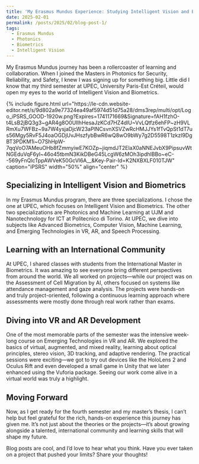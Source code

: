 ```yaml
---
title: 'My Erasmus Mundus Experience: Studying Intelligent Vision and Biometrics at UPEC'
date: 2025-02-01
permalink: /posts/2025/02/blog-post-1/
tags:
  - Erasmus Mundus
  - Photonics
  - Biometrics
  - Intelligent Vision
---
```


My Erasmus Mundus journey has been a rollercoaster of learning and collaboration. When I joined the Masters in Photonics for Security, Reliability, and Safety, I knew I was signing up for something big. Little did I know that my third semester at UPEC, University Paris-Est Créteil, would open my eyes to the world of Intelligent Vision and Biometrics.

<div class="row justify-content-center">
    <div class="col-sm-4">
        {% include figure.html 
            url="https://le-cdn.website-editor.net/s/9d802a9e77324ea49af5974d51d75a28/dms3rep/multi/opt/Logo_iPSRS_GOOD-1920w.png?Expires=1741171669&Signature=fAH1fzhO-t4LsB2jBQ3g3~gAR4g8O0UIIhHesaJzKCd7HZ4dlU~VvLQtfz6ehFP~zH9VLRmXu7WFBz~9a7W4ysjaDjcW23aPlNCsvnXSVZwRcHMJJYs1fTvQpSt1dT7us56Mgy5RvF5J4oaOGDjUvJHszfybBwR6wQ8wO9bWy7g2D5598T1zkzl9DgBT3PDKM1i~O7ShHpW-7qqVoO7AMeuOHb8fZmmyiwE7KOZp~jiqmdJT2ElaX0aNNEJvbX9PipsuvWtNGEduVqF6yl~46o45tbmN3KikDBeG45LcgW6zMOh3ipdhlBBo~eC--569yFnQlcTppAWVeK50GcVl6A__&Key-Pair-Id=K2NXBXLF010TJW" 
            caption="iPSRS" 
            width="50%" 
            align="center"
        %}
    </div>
</div>

Specializing in Intelligent Vision and Biometrics
------
In my Erasmus Mundus program, there are three specializations. I chose the one at UPEC, which focuses on Intelligent Vision and Biometrics. The other two specializations are Photonics and Machine Learning at UJM and Nanotechnology for ICT at Politecnico di Torino. At UPEC, we dive into subjects like Advanced Biometrics, Computer Vision, Machine Learning, and Emerging Technologies in VR, AR, and Speech Processing.


Learning with an International Community
------
At UPEC, I shared classes with students from the International Master in Biometrics. It was amazing to see everyone bring different perspectives from around the world. We all worked on projects—while our project was on the Assessment of Cell Migration by AI, others focused on systems like attendance management and gaze analysis. The projects were hands-on and truly project-oriented, following a continuous learning approach where assessments were mostly done through real work rather than exams.

Diving into VR and AR Development
------
One of the most memorable parts of the semester was the intensive week-long course on Emerging Technologies in VR and AR. We explored the basics of virtual, augmented, and mixed reality, learning about optical principles, stereo vision, 3D tracking, and adaptive rendering. The practical sessions were exciting—we got to try out devices like the HoloLens 2 and Oculus Rift and even developed a small game in Unity that we later enhanced using the Vuforia package. Seeing our work come alive in a virtual world was truly a highlight.

Moving Forward
------
Now, as I get ready for the fourth semester and my master’s thesis, I can’t help but feel grateful for the rich, hands-on experience this journey has given me. It’s not just about the theories or the projects—it’s about growing alongside a talented, international community and learning skills that will shape my future.

Blog posts are cool, and I’d love to hear what you think. Have you ever taken on a project that pushed your limits? Share your thoughts!
